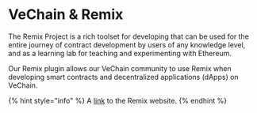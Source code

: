 # VeChain & Remix

The Remix Project is a rich toolset for developing that can be used for the entire journey of contract development by users of any knowledge level, and as a learning lab for teaching and experimenting with Ethereum.

Our Remix plugin allows our VeChain community to use Remix when developing smart contracts and decentralized applications (dApps) on VeChain.

{% hint style="info" %}
A [link](https://remix-project.org/) to the Remix website.
{% endhint %}
